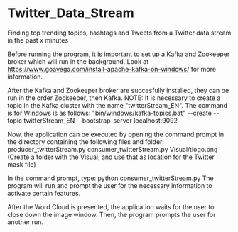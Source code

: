 # Twitter_Data_Stream
Finding top trending topics, hashtags and Tweets from a Twitter data stream in the past x minutes

Before running the program, it is important to set up a Kafka and Zookeeper broker which will run in the background.
Look at https://www.goavega.com/install-apache-kafka-on-windows/ for more information.

After the Kafka and Zookeeper broker are succesfully installed, they can be run in the order Zookeeper, then Kafka.
NOTE: It is necessary to create a topic in the Kafka cluster with the name "twitterStream_EN".
The command is for Windows is as follows: "bin/windows/kafka-topics.bat" --create --topic twitterStream_EN --bootstrap-server localhost:9092

Now, the application can be executed by opening the command prompt in the directory containing the following files and folder:
  producer_twitterStream.py
  consumer_twitterStream.py
  Visual/tlogo.png (Create a folder with the Visual, and use that as location for the Twitter mask file)
  
In the command prompt, type: python consumer_twitterStream.py
The program will run and prompt the user for the necessary information to activate certain features.

After the Word Cloud is presented, the application waits for the user to close down the image window.
Then, the program prompts the user for another run.
